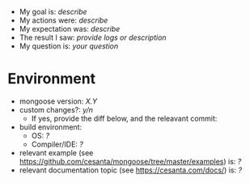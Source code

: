 - My goal is: _describe_
- My actions were: _describe_
- My expectation was: _describe_
- The result I saw: _provide logs or description_
- My question is: _your question_

# Environment

- mongoose version: _X.Y_
- custom changes?: _y/n_
  - If yes, provide the diff below, and the releavant commit:
- build environment:
  - OS: _?_
  - Compiler/IDE: _?_
- relevant example (see https://github.com/cesanta/mongoose/tree/master/examples) is: _?_
- relevant documentation topic (see https://cesanta.com/docs/) is: _?_
